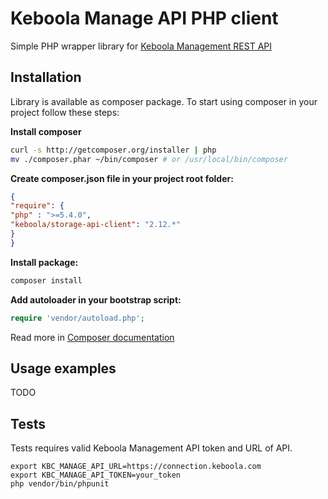 # Keboola Manage API PHP client

Simple PHP wrapper library for [Keboola Management REST API](http://docs.keboolamanagementapi1.apiary.io/#)

## Installation

Library is available as composer package.
To start using composer in your project follow these steps:

**Install composer**

```bash
curl -s http://getcomposer.org/installer | php
mv ./composer.phar ~/bin/composer # or /usr/local/bin/composer
```

**Create composer.json file in your project root folder:**
```json
{
"require": {
"php" : ">=5.4.0",
"keboola/storage-api-client": "2.12.*"
}
}
```

**Install package:**

```bash
composer install
```

**Add autoloader in your bootstrap script:**

```php
require 'vendor/autoload.php';
```

Read more in [Composer documentation](http://getcomposer.org/doc/01-basic-usage.md)

## Usage examples
TODO

## Tests
Tests requires valid Keboola Management API token and URL of API.

```
export KBC_MANAGE_API_URL=https://connection.keboola.com
export KBC_MANAGE_API_TOKEN=your_token
php vendor/bin/phpunit
```
